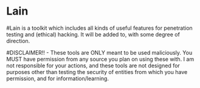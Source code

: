 Lain
====

#Lain is a toolkit which includes all kinds of useful features for penetration testing and (ethical) hacking. It will be added to, with some degree of direction.

#DISCLAIMER!! -   These tools are ONLY meant to be used maliciously. You MUST have permission from any source you plan on using these with. I am not responsible for your actions, and these tools are not designed for purposes other than testing the security of entities from which you have permission, and for information/learning.

